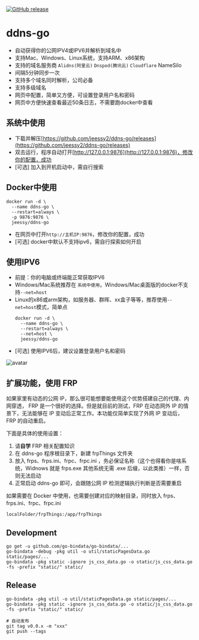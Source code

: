 <a href="https://github.com/jeessy2/ddns-go/releases/latest"><img alt="GitHub release" src="https://img.shields.io/github/release/jeessy2/ddns-go.svg?logo=github&style=flat-square"></a>

# ddns-go
- 自动获得你的公网IPV4或IPV6并解析到域名中
- 支持Mac、Windows、Linux系统，支持ARM、x86架构
- 支持的域名服务商 `Alidns(阿里云)` `Dnspod(腾讯云)` `Cloudflare`  NameSilo
- 间隔5分钟同步一次
- 支持多个域名同时解析，公司必备
- 支持多级域名
- 网页中配置，简单又方便，可设置登录用户名和密码
- 网页中方便快速查看最近50条日志，不需要跑docker中查看

## 系统中使用
- 下载并解压[https://github.com/jeessy2/ddns-go/releases](https://github.com/jeessy2/ddns-go/releases)
- 双击运行，程序自动打开[http://127.0.0.1:9876](http://127.0.0.1:9876)，修改你的配置，成功
- [可选] 加入到开机启动中，需自行搜索

## Docker中使用
```
docker run -d \
  --name ddns-go \
  --restart=always \
  -p 9876:9876 \
  jeessy/ddns-go
```
- 在网页中打开`http://主机IP:9876`，修改你的配置，成功
- [可选] docker中默认不支持ipv6，需自行探索如何开启

## 使用IPV6
- 前提：你的电脑或终端能正常获取IPV6
- Windows/Mac系统推荐在 `系统中使用`，Windows/Mac桌面版的docker不支持`--net=host`
- Linux的x86或arm架构，如服务器、群晖、xx盒子等等，推荐使用`--net=host`模式，简单点
  ```
  docker run -d \
    --name ddns-go \
    --restart=always \
    --net=host \
    jeessy/ddns-go
  ```
- [可选] 使用IPV6后，建议设置登录用户名和密码

![avatar](https://raw.githubusercontent.com/jeessy2/ddns-go/master/ddns-web.png)

## 扩展功能，使用 FRP

如果家里有动态的公网 IP，那么很可能想要能使用这个优势搭建自己的代理、内网穿透， FRP 是一个很好的选择。但是就目前的测试，FRP 在动态网外 IP 的情景下，无法能够在 IP 变动后正常工作。本功能仅简单实现了外网 IP 变动后， FRP 的自动重启。

下面是具体的使用设置：

1. 请**自学** FRP 相关配置知识
2. 在 ddns-go 程序根目录下，新建 frpThings 文件夹
3. 放入 frps、frps.ini、frpc、frpc.ini ，务必保证名称（这个也得看你是啥系统，Widnows 就是 frps.exe 其他系统无需 .exe 后缀，以此类推）一样，否则无法启动
4. 正常启动 ddns-go 即可，会跟随公网 IP 检测逻辑执行判断是否需要重启

如果需要在 Docker 中使用，也需要创建对应的映射目录，同时放入  frps、frps.ini、frpc、frpc.ini 

```
localFolder/frpThings:/app/frpThings
```

## Development

```
go get -u github.com/go-bindata/go-bindata/...
go-bindata -debug -pkg util -o util/staticPagesData.go static/pages/...
go-bindata -pkg static -ignore js_css_data.go -o static/js_css_data.go -fs -prefix "static/" static/
```

## Release
```
go-bindata -pkg util -o util/staticPagesData.go static/pages/...
go-bindata -pkg static -ignore js_css_data.go -o static/js_css_data.go -fs -prefix "static/" static/

# 自动发布
git tag v0.0.x -m "xxx" 
git push --tags
```